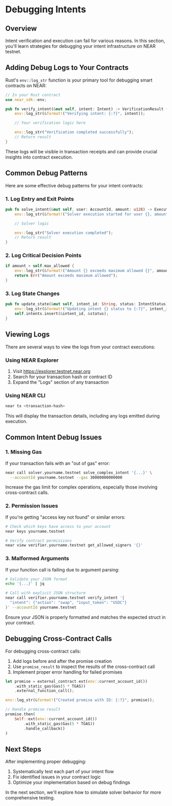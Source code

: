 # Debugging Intents

## Overview

Intent verification and execution can fail for various reasons. In this section, you'll learn strategies for debugging your intent infrastructure on NEAR testnet.

## Adding Debug Logs to Your Contracts

Rust's `env::log_str` function is your primary tool for debugging smart contracts on NEAR:

```rust
// In your Rust contract
use near_sdk::env;

pub fn verify_intent(&mut self, intent: Intent) -> VerificationResult {
    env::log_str(&format!("Verifying intent: {:?}", intent));

    // Your verification logic here

    env::log_str("Verification completed successfully");
    // Return result
}
```

These logs will be visible in transaction receipts and can provide crucial insights into contract execution.

## Common Debug Patterns

Here are some effective debug patterns for your intent contracts:

### 1. Log Entry and Exit Points

```rust
pub fn solve_intent(&mut self, user: AccountId, amount: u128) -> ExecutionResult {
    env::log_str(&format!("Solver execution started for user {}, amount {}", user, amount));

    // Solver logic

    env::log_str("Solver execution completed");
    // Return result
}
```

### 2. Log Critical Decision Points

```rust
if amount > self.max_allowed {
    env::log_str(&format!("Amount {} exceeds maximum allowed {}", amount, self.max_allowed));
    return Err("Amount exceeds maximum allowed");
}
```

### 3. Log State Changes

```rust
pub fn update_state(&mut self, intent_id: String, status: IntentStatus) {
    env::log_str(&format!("Updating intent {} status to {:?}", intent_id, status));
    self.intents.insert(&intent_id, &status);
}
```

## Viewing Logs

There are several ways to view the logs from your contract executions:

### Using NEAR Explorer

1. Visit https://explorer.testnet.near.org
2. Search for your transaction hash or contract ID
3. Expand the "Logs" section of any transaction

### Using NEAR CLI

```bash
near tx <transaction-hash>
```

This will display the transaction details, including any logs emitted during execution.

## Common Intent Debug Issues

### 1. Missing Gas

If your transaction fails with an "out of gas" error:

```bash
near call solver.yourname.testnet solve_complex_intent '{...}' \
  --accountId yourname.testnet --gas 30000000000000
```

Increase the gas limit for complex operations, especially those involving cross-contract calls.

### 2. Permission Issues

If you're getting "access key not found" or similar errors:

```bash
# Check which keys have access to your account
near keys yourname.testnet

# Verify contract permissions
near view verifier.yourname.testnet get_allowed_signers '{}'
```

### 3. Malformed Arguments

If your function call is failing due to argument parsing:

```bash
# Validate your JSON format
echo '{...}' | jq

# Call with explicit JSON structure
near call verifier.yourname.testnet verify_intent '{
  "intent": {"action": "swap", "input_token": "USDC"}
}' --accountId yourname.testnet
```

Ensure your JSON is properly formatted and matches the expected struct in your contract.

## Debugging Cross-Contract Calls

For debugging cross-contract calls:

1. Add logs before and after the promise creation
2. Use `promise_result` to inspect the results of the cross-contract call
3. Implement proper error handling for failed promises

```rust
let promise = external_contract.ext(env::current_account_id())
    .with_static_gas(Gas(5 * TGAS))
    .external_function_call();

env::log_str(&format!("Created promise with ID: {:?}", promise));

// Handle promise result
promise.then(
    Self::ext(env::current_account_id())
        .with_static_gas(Gas(5 * TGAS))
        .handle_callback()
)
```

## Next Steps

After implementing proper debugging:

1. Systematically test each part of your intent flow
2. Fix identified issues in your contract logic
3. Optimize your implementation based on debug findings

In the next section, we'll explore how to simulate solver behavior for more comprehensive testing.